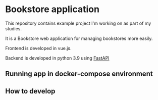 # Bookstore application
This repository contains example project I'm working on as part of my studies.

It is a Bookstore web application for managing bookstores more easily.

Frontend is developed in vue.js.

Backend is developed in python 3.9 using [FastAPI](https://fastapi.tiangolo.com/) 

## Running app in docker-compose environment

## How to develop



